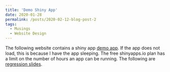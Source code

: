 ```yaml
---
title: 'Demo Shiny App'
date: 2020-01-28
permalink: /posts/2020-02-12-blog-post-2
tags:
  - Musings
  - Website Design
---
```


The following website contains a shiny app [demo app](https://dcintron.shinyapps.io/regression-examples/). If the app does not load, this is because I have the app sleeping. The free shinyapps.io plan has a limit on the number of hours an app can be running. The following are [regression slides](http://cintrond.github.io/files/regression-slides.pdf).

